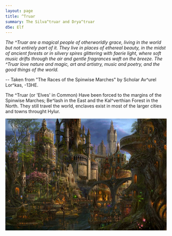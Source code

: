 ```yaml
---
layout: page
title: ^Truar
summary: The Silva^truar and Drya^truar 
d5e: Elf
---
```


<em>The ^Truar are a magical people of otherworldly grace, living in the world but not entirely part of it. They live in places of ethereal beauty, in the midst of ancient forests or in silvery spires glittering with faerie light, where soft music drifts through the air and gentle fragrances waft on the breeze. The ^Truar love nature and magic, art and artistry, music and poetry, and the good things of the world.</em>

-- Taken from "The Races of the Spinwise Marches" by Scholar Av^urel Lor^kas, -13HE.

The ^Truar (or 'Elves' in Common) Have been forced to the margins of the Spinwise Marches; Be^lash in the East and the Kal^verthian Forest in the North. They still travel the world, enclaves exist in most of the larger cities and towns throught Hylur. 

![Per^doth](/assets/peridoth-belash.jpg)
